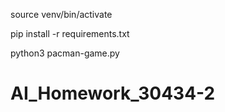 source venv/bin/activate

pip install -r requirements.txt

python3 pacman-game.py
# AI_Homework_30434-2
